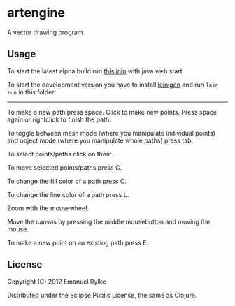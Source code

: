 # artengine

A vector drawing program.

## Usage

To start the latest alpha build run [this jnlp](http://ema-fox.github.com/artengine/artengine.jnlp) with java web start.

To start the development version you have to install [leinigen](https://github.com/technomancy/leiningen) and run `lein run` in this folder.

---

To make a new path press space. Click to make new points. Press space again or rightclick to finish the path.

To toggle between mesh mode (where you manipulate individual points) and object mode (where you manipulate whole paths) press tab.

To select points/paths click on them.

To move selected points/paths press G.

To change the fill color of a path press C.

To change the line color of a path press L.

Zoom with the mousewheel.

Move the canvas by pressing the middle mousebutton and moving the mouse.

To make a new point on an existing path press E.

## License

Copyright (C) 2012 Emanuel Rylke

Distributed under the Eclipse Public License, the same as Clojure.

